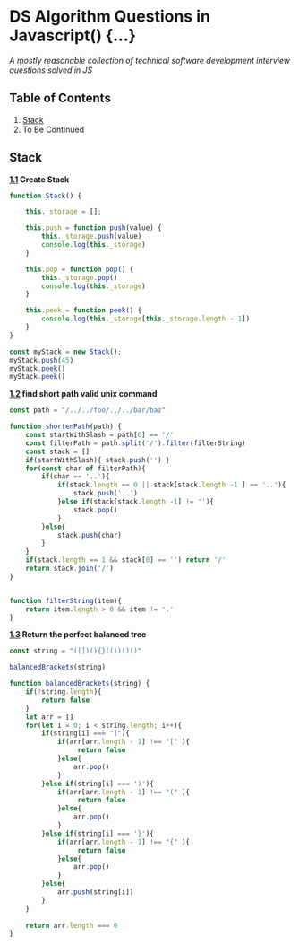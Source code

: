 # DS Algorithm Questions in Javascript() {...}
*A mostly reasonable collection of technical software development interview questions solved in JS*

## Table of Contents
1. [Stack](#stack)
1. To Be Continued

## Stack
<a name="stack--create-stack"></a><a name="1.1"></a>

**[1.1](#stack--create-stack) Create Stack**
```javascript
function Stack() {

    this._storage = [];

    this.push = function push(value) {
        this._storage.push(value)
        console.log(this._storage)
    }

    this.pop = function pop() {
        this._storage.pop()
        console.log(this._storage)
    }

    this.peek = function peek() {
        console.log(this._storage[this._storage.length - 1])
    }
}

const myStack = new Stack();
myStack.push(45)
myStack.peek()
myStack.peek()

```
<a name="short-path"></a><a name="1.2"></a>

**[1.2](#short-stack) find short path valid unix command**
```javascript
const path = "/../../foo/../../bar/baz"

function shortenPath(path) {
	const startWithSlash = path[0] == '/'
	const filterPath = path.split('/').filter(filterString)
	const stack = []
	if(startWithSlash){ stack.push('') }
	for(const char of filterPath){
		if(char == '..'){
			if(stack.length == 0 || stack[stack.length -1 ] == '..'){
				stack.push('..')
			}else if(stack[stack.length -1] != ''){
				stack.pop()
			}
		}else{
			stack.push(char)
		}
	}
	if(stack.length == 1 && stack[0] == '') return '/'
	return stack.join('/')
}


function filterString(item){
	return item.length > 0 && item != '.'
}

```
<a name="stack--balanced-string"></a><a name="1.3"></a>

**[1.3](#stack--balanced-string) Return the perfect balanced tree**
```javascript 
const string = "([])(){}(())()()"

balancedBrackets(string)

function balancedBrackets(string) {
	if(!string.length){
		return false
	}
    let arr = []
	for(let i = 0; i < string.length; i++){
		if(string[i] === "]"){
			if(arr[arr.length - 1] !== "[" ){
				 return false
			}else{
				arr.pop()
			}
		}else if(string[i] === ')'){
			if(arr[arr.length - 1] !== "(" ){
				 return false
			}else{
				arr.pop()
			}
		}else if(string[i] === '}'){
			if(arr[arr.length - 1] !== "{" ){
				 return false
			}else{
				arr.pop()
			}
		}else{
			arr.push(string[i])
		}
	}
	
	return arr.length === 0
}

```